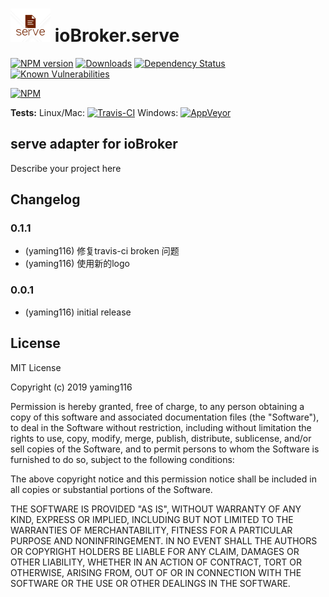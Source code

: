 <h1>
	<img src="admin/serve.png" width="64"/>
	ioBroker.serve
</h1>

[![NPM version](http://img.shields.io/npm/v/iobroker.serve.svg)](https://www.npmjs.com/package/iobroker.serve)
[![Downloads](https://img.shields.io/npm/dm/iobroker.serve.svg)](https://www.npmjs.com/package/iobroker.serve)
[![Dependency Status](https://img.shields.io/david/smarthomefans/iobroker.serve.svg)](https://david-dm.org/smarthomefans/iobroker.serve)
[![Known Vulnerabilities](https://snyk.io/test/github/smarthomefans/ioBroker.serve/badge.svg)](https://snyk.io/test/github/smarthomefans/ioBroker.serve)

[![NPM](https://nodei.co/npm/iobroker.serve.png?downloads=true)](https://nodei.co/npm/iobroker.serve/)

**Tests:** Linux/Mac: [![Travis-CI](http://img.shields.io/travis/smarthomefans/ioBroker.serve/master.svg)](https://travis-ci.org/smarthomefans/ioBroker.serve)
Windows: [![AppVeyor](https://ci.appveyor.com/api/projects/status/github/smarthomefans/ioBroker.serve?branch=master&svg=true)](https://ci.appveyor.com/project/smarthomefans/ioBroker-serve/)

## serve adapter for ioBroker

Describe your project here

## Changelog

### 0.1.1
* (yaming116) 修复travis-ci broken 问题
* (yaming116) 使用新的logo


### 0.0.1
* (yaming116) initial release

## License
MIT License

Copyright (c) 2019 yaming116

Permission is hereby granted, free of charge, to any person obtaining a copy
of this software and associated documentation files (the "Software"), to deal
in the Software without restriction, including without limitation the rights
to use, copy, modify, merge, publish, distribute, sublicense, and/or sell
copies of the Software, and to permit persons to whom the Software is
furnished to do so, subject to the following conditions:

The above copyright notice and this permission notice shall be included in all
copies or substantial portions of the Software.

THE SOFTWARE IS PROVIDED "AS IS", WITHOUT WARRANTY OF ANY KIND, EXPRESS OR
IMPLIED, INCLUDING BUT NOT LIMITED TO THE WARRANTIES OF MERCHANTABILITY,
FITNESS FOR A PARTICULAR PURPOSE AND NONINFRINGEMENT. IN NO EVENT SHALL THE
AUTHORS OR COPYRIGHT HOLDERS BE LIABLE FOR ANY CLAIM, DAMAGES OR OTHER
LIABILITY, WHETHER IN AN ACTION OF CONTRACT, TORT OR OTHERWISE, ARISING FROM,
OUT OF OR IN CONNECTION WITH THE SOFTWARE OR THE USE OR OTHER DEALINGS IN THE
SOFTWARE.
